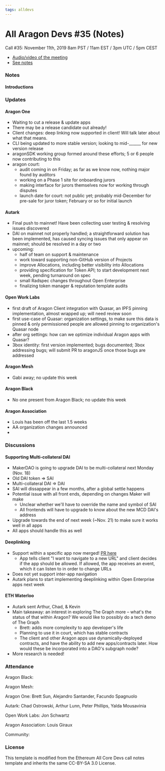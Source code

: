 ```yaml
---
tags: alldevs
---
```


# All Aragon Devs #35 (Notes)
Call #35: November 11th, 2019 8am PST / 11am EST / 3pm UTC / 5pm CEST

- [Audio/video of the meeting]()
- [See notes](#notes)

### Notes

#### Introductions


### Updates

#### Aragon One

* Waiting to cut a release & update apps
* There may be a release candidate out already!
* Client changes: deep linking now supported in client! Will talk later about what that means.
* CLI being updated to more stable version; looking to mid-______ for new version release
* aragonSDK working group formed around these efforts; 5 or 6 people now contributing to this
* aragon court: 
    * audit coming in on Friday; as far as we know now, nothing major found by auditors
    * working on a Phase 1 site for onboarding jurors
    * making interface for jurors themselves now for working through disputes
    * launch date for court: not public yet; probably mid-December for pre-sale for juror token; February or so for initial launch

#### Autark

* Final push to mainnet! Have been collecting user testing & resolving issues discovered
* DAI on mainnet not properly handled; a straightforward solution has been implemented, has caused syncing issues that only appear on mainnet; should be resolved in a day or two
* upcoming:
    * half of team on support & maintenance
    * work toward supporting non-GitHub version of Projects
    * improve Allocations, including better visibility into Allocations
    * providing specification for Token API; to start development next week, pending turnaround on spec
    * small Radspec changes throughout Open Enterprise
    * finalizing token manager & reputation template audits


#### Open Work Labs

* first draft of Aragon Client integration with Quasar, an IPFS pinning implementation, almost wrapped up; will need review soon
* first use-case of Quasar: organization settings, to make sure this data is pinned & only permissioned people are allowed pinning to organization's Quasar node
* after org settings: how can we optimize individual Aragon apps with Quasar?
* 3box identity: first version implemented; bugs documented; 3box addressing bugs; will submit PR to aragonJS once those bugs are addressed

#### Aragon Mesh

* Gabi away; no update this week

#### Aragon Black

* No one present from Aragon Black; no update this week

#### Aragon Association

* Louis has been off the last 1.5 weeks
* AA organization changes announced
* 


### Discussions 

#### Supporting Multi-collateral DAI

* MakerDAO is going to upgrade DAI to be multi-collateral next Monday (Nov. 18)
* Old DAI token => SAI
* Multi-collateral DAI => DAI
* SAI will dissappear in a few months, after a global settle happens
* Potential issue with all front ends, depending on changes Maker will make
    * Unclear whether we'll have to override the name and symbol of SAI
    * All frontends will have to upgrade to know about the new MCD DAI's address
* Upgrade towards the end of next week (~Nov. 21) to make sure it works well in all apps
* All apps should handle this as well

#### Deeplinking

* Support within a specific app now merged! [PR here](https://github.com/aragon/aragon-apps/pull/1029)
    * App tells client "I want to navigate to a new URL" and client decides if the app should be allowed. If allowed, the app receives an event, which it can listen to in order to change URLs
* Does not yet support inter-app navigation
* Autark plans to start implementing deeplinking within Open Enterprise apps next week

#### ETH Waterloo

* Autark sent Arthur, Chad, & Kevin
* Main takeaway: an interest in exploring The Graph more – what's the status of that within Aragon? We would like to possibly do a tech demo of The Graph
    * Brett: adds more complexity to app developer's life
    * Planning to use it in court, which has stable contracts
    * The client and other Aragon apps use dynamically-deployed contracts, and have the ability to add new apps/contracts later. How would these be incorporated into a DAO's subgraph node?
* More research is needed!

### Attendance

Aragon Black: 

Aragon Mesh: 

Aragon One: Brett Sun, Alejandro Santander, Facundo Spagnuolo

Autark: Chad Ostrowski, Arthur Lunn, Peter Phillips, Yalda Mousavinia

Open Work Labs: Jon Schwartz

Aragon Association: Louis Giraux

Community:

### License
This template is modified from the Ethereum All Core Devs call notes template and inherits the same CC-BY-SA 3.0 License.
